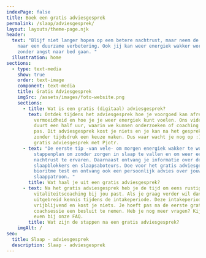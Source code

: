 ```yaml
---
indexPage: false
title: Boek een gratis adviesgesprek
permalink: /slaap/adviesgesprek/
layout: layouts/theme-page.njk
header:
  text: "Blijf niet langer hopen op een betere nachtrust, maar neem de eerste stap
    naar een duurzame verbetering. Ook jij kan weer energiek wakker worden en
    zonder angst naar bed gaan. "
  illustration: home
sections:
  - type: text-media
    show: true
    order: text-image
    component: text-media
    title: Gratis Adviesgesprek
    imgSrc: /assets/images/foto-website.png
    sections:
      - title: Wat is een gratis (digitaal) adviesgesprek?
        text: Ontdek tijdens het adviesgesprek hoe je voorgoed kan afrekenen met extreme
          vermoeidheid en hoe je je weer energiek kunt voelen. Ons videogesprek
          duurt een half uur, waarin we kunnen onderzoeken of coaching bij jou
          pas. Dit adviesgesprek kost je niets en je kan na het gesprek rustig
          zonder tijdsdruk een keuze maken. Dus waar wacht je nog op :) Plan een
          gratis adviesgesprek met Pjotr.
      - text: "De eerste tip -van vele- om morgen energiek wakker te worden. Een
          stappenplan om zonder zorgen in slaap te vallen en om weer een goede
          nachtrust te ervaren. Daarnaast ontvang je informatie over de vijf
          slaapblokkers en slaapsaboteurs. Doe voor het gratis adviesgesprek de
          bioritme test en ontvang ook een persoonlijk advies over jouw optimale
          slaappatroon. "
        title: Wat haal je uit een gratis adviesgesprek?
      - text: Na het gratis adviesgesprek heb je de tijd om eens rustig na te denken of
          vitaliteitscoaching bij jou past. Als je graag verder wil dan maken we
          uitgebreid kennis tijdens de intakeperiode. Deze intakeperiode is
          vrijblijvend en kost je niets. Je hoeft pas na de eerste gratis
          coachsessie een besluit te nemen. Heb je nog meer vragen? Kijk dan
          even bij onze FAQ.
        title: Wat zijn de stappen na een gratis adviesgesprek?
    imgAlt: /
seo:
  title: Slaap - adviesgesprek
  description: Slaap - adviesgesprek
---
```

